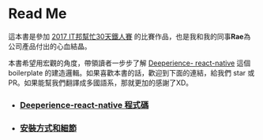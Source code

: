 # Read Me

這本書是參加 [2017 IT邦幫忙30天鐵人賽](http://ithelp.ithome.com.tw/ironman?tab=hot) 的比賽作品，也是我和我的同事**Rae**為公司產品付出的心血結晶。

本書希望用宏觀的角度，帶領讀者一步步了解 [Deeperience- react-native](https://github.com/noootown/deeperience-react-native) 這個 boilerplate 的建造邏輯。如果喜歡本書的話，歡迎到下面的連結，給我們 star 或 PR。如果能幫我們翻譯成多國語系，那就更加的感謝了XD。

- ### [Deeperience-react-native 程式碼](https://github.com/noootown/deeperience-react-native)
- ### [安裝方式和細節](https://github.com/noootown/deeperience-react-native/blob/develop/README.md)